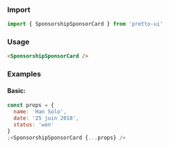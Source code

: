 ### Import

```js static
import { SponsorshipSponsorCard } from 'pretto-ui'
```

### Usage

```html
<SponsorshipSponsorCard />
```

### Examples

#### Basic:

```jsx
const props = {
  name: 'Han Solo',
  date: '25 juin 2018',
  status: 'won'
}
;<SponsorshipSponsorCard {...props} />
```

